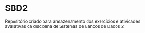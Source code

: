 # SBD2
Repositório criado para armazenamento dos exercícios e atividades avaliativas da disciplina de Sistemas de Bancos de Dados 2
